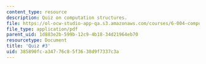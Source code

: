 ```yaml
---
content_type: resource
description: Quiz on computation structures.
file: https://ol-ocw-studio-app-qa.s3.amazonaws.com/courses/6-004-computation-structures-spring-2009/385890fca34776c85f3638d9f7337c3a_MIT6_004s09_quiz03.pdf
file_type: application/pdf
parent_uid: 1d883e2b-599b-12c9-4b18-34d21964eb70
resourcetype: Document
title: 'Quiz #3'
uid: 385890fc-a347-76c8-5f36-38d9f7337c3a
---
```

